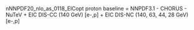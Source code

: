 nNNPDF20_nlo_as_0118_EICopt proton baseline 
= NNPDF3.1 
\- CHORUS 
\- NuTeV 
\+ EIC DIS-CC (140 GeV) [e-,p]
\+ EIC DIS-NC (140, 63, 44, 28 GeV) [e-,p]
